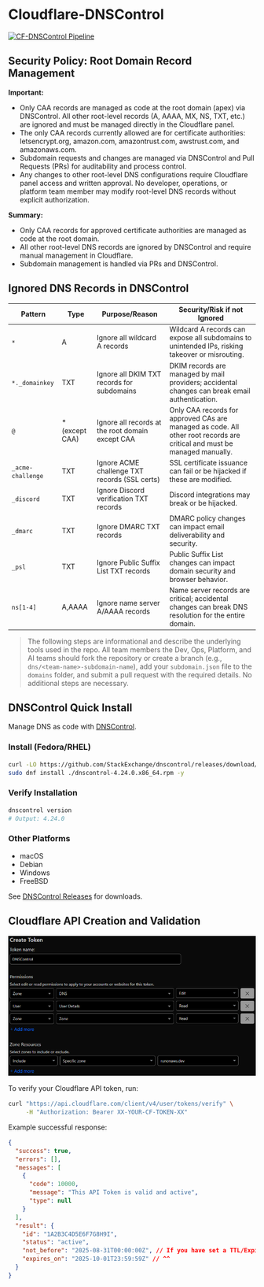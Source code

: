 # Cloudflare-DNSControl

[![CF-DNSControl Pipeline](https://github.com/amaan-igs/cloudflare-dnscontrol/actions/workflows/publish-records.yml/badge.svg)](https://github.com/amaan-igs/cloudflare-dnscontrol/actions/workflows/publish-records.yml)

## Security Policy: Root Domain Record Management

**Important:**

- Only CAA records are managed as code at the root domain (apex) via DNSControl. All other root-level records (A, AAAA, MX, NS, TXT, etc.) are ignored and must be managed directly in the Cloudflare panel.
- The only CAA records currently allowed are for certificate authorities: letsencrypt.org, amazon.com, amazontrust.com, awstrust.com, and amazonaws.com.
- Subdomain requests and changes are managed via DNSControl and Pull Requests (PRs) for auditability and process control.
- Any changes to other root-level DNS configurations require Cloudflare panel access and written approval. No developer, operations, or platform team member may modify root-level DNS records without explicit authorization.

**Summary:**

- Only CAA records for approved certificate authorities are managed as code at the root domain.
- All other root-level DNS records are ignored by DNSControl and require manual management in Cloudflare.
- Subdomain management is handled via PRs and DNSControl.

## Ignored DNS Records in DNSControl

| Pattern                       | Type      | Purpose/Reason                                      | Security/Risk if not Ignored                       |
|-------------------------------|-----------|-----------------------------------------------------|----------------------------------------------------|
| `*`                           | A         | Ignore all wildcard A records                        | Wildcard A records can expose all subdomains to unintended IPs, risking takeover or misrouting. |
| `*._domainkey`                | TXT       | Ignore all DKIM TXT records for subdomains           | DKIM records are managed by mail providers; accidental changes can break email authentication. |
| `@`                           | * (except CAA) | Ignore all records at the root domain except CAA     | Only CAA records for approved CAs are managed as code. All other root records are critical and must be managed manually. |
| `_acme-challenge`             | TXT       | Ignore ACME challenge TXT records (SSL certs)        | SSL certificate issuance can fail or be hijacked if these are modified. |
| `_discord`                    | TXT       | Ignore Discord verification TXT records              | Discord integrations may break or be hijacked.      |
| `_dmarc`                      | TXT       | Ignore DMARC TXT records                             | DMARC policy changes can impact email deliverability and security. |
| `_psl`                        | TXT       | Ignore Public Suffix List TXT records                | Public Suffix List changes can impact domain security and browser behavior. |
| `ns[1-4]`                     | A,AAAA    | Ignore name server A/AAAA records                    | Name server records are critical; accidental changes can break DNS resolution for the entire domain. |

> The following steps are informational and describe the underlying tools used in the repo. All team members the Dev, Ops, Platform, and AI teams should fork the repository or create a branch (e.g., `dns/<team-name>-subdomain-name`), add your `subdomain.json` file to the `domains` folder, and submit a pull request with the required details. No additional steps are necessary.

## DNSControl Quick Install

Manage DNS as code with [DNSControl](https://github.com/StackExchange/dnscontrol/releases).

### Install (Fedora/RHEL)

```bash
curl -LO https://github.com/StackExchange/dnscontrol/releases/download/v4.24.0/dnscontrol-4.24.0.x86_64.rpm
sudo dnf install ./dnscontrol-4.24.0.x86_64.rpm -y
```

### Verify Installation

```bash
dnscontrol version
# Output: 4.24.0
```

### Other Platforms
- macOS
- Debian
- Windows
- FreeBSD

See [DNSControl Releases](https://github.com/StackExchange/dnscontrol/releases) for downloads.

## Cloudflare API Creation and Validation

![Cloudflare API Token Permissions](./media/cf-api-token.png)

To verify your Cloudflare API token, run:

```bash
curl "https://api.cloudflare.com/client/v4/user/tokens/verify" \
     -H "Authorization: Bearer XX-YOUR-CF-TOKEN-XX"
```
Example successful response:
```json
{
  "success": true,
  "errors": [],
  "messages": [
    {
      "code": 10000,
      "message": "This API Token is valid and active",
      "type": null
    }
  ],
  "result": {
    "id": "1A2B3C4D5E6F7G8H9I",
    "status": "active",
    "not_before": "2025-08-31T00:00:00Z", // If you have set a TTL/Expiry
    "expires_on": "2025-10-01T23:59:59Z" // ^^
  }
}
```

